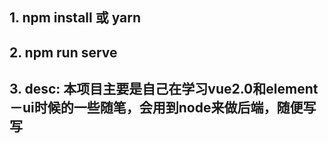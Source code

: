 ## 1. npm install 或 yarn

## 2. npm run serve 


## 3. desc: 本项目主要是自己在学习vue2.0和element－ui时候的一些随笔，会用到node来做后端，随便写写